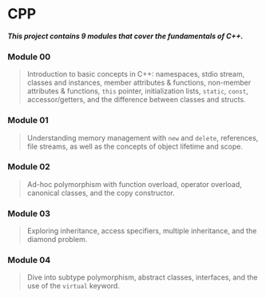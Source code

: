 # CPP
***This project contains 9 modules that cover the fundamentals of C++.***

### Module 00

> Introduction to basic concepts in C++: namespaces, stdio stream, classes and instances, member attributes & functions, non-member attributes & functions, `this` pointer, initialization lists, `static`, `const`, accessor/getters, and the difference between classes and structs.

### Module 01

> Understanding memory management with `new` and `delete`, references, file streams, as well as the concepts of object lifetime and scope.

### Module 02

> Ad-hoc polymorphism with function overload, operator overload, canonical classes, and the copy constructor.

### Module 03

> Exploring inheritance, access specifiers, multiple inheritance, and the diamond problem.

### Module 04

> Dive into subtype polymorphism, abstract classes, interfaces, and the use of the `virtual` keyword.
